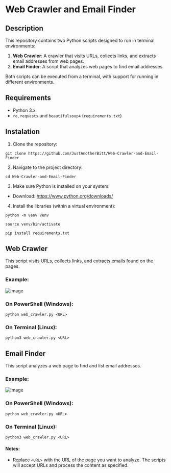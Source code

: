 # Web Crawler and Email Finder

## Description

This repository contains two Python scripts designed to run in terminal environments:

1. **Web Crawler**: A crawler that visits URLs, collects links, and extracts email addresses from web pages.
2. **Email Finder**: A script that analyzes web pages to find email addresses.

Both scripts can be executed from a terminal, with support for running in different environments.

## Requirements

- Python 3.x
- `re`, `requests` and `beautifulsoup4` (`requirements.txt`)

## Instalation

1. Clone the repository:

```
git clone https://github.com/JustAnotherBitt/Web-Crawler-and-Email-Finder
```
   
2. Navigate to the project directory:

```
cd Web-Crawler-and-Email-Finder
```

3. Make sure Python is installed on your system:

- Download: https://www.python.org/downloads/

4. Install the libraries (within a virtual environment):

```
python -m venv venv
```

```
source venv/bin/activate
```

```
pip install requirements.txt
```

## Web Crawler

This script visits URLs, collects links, and extracts emails found on the pages.

### Example:

![image](https://github.com/user-attachments/assets/b82d854f-f8a4-431d-b7aa-c1dea56cc4d7)


### On PowerShell (Windows):

```
python web_crawler.py <URL>
```

### On Terminal (Linux):

```
python3 web_crawler.py <URL>
```

## Email Finder

This script analyzes a web page to find and list email addresses.

### Example:

![image](https://github.com/user-attachments/assets/a2192bfc-6021-4c9c-a8c8-5a8fb3e1d958)


### On PowerShell (Windows):

```
python web_crawler.py <URL>
```

### On Terminal (Linux):

```
python3 web_crawler.py <URL>
```

#### Notes:
- Replace `<URL>` with the URL of the page you want to analyze. The scripts will accept URLs and process the content as specified.
